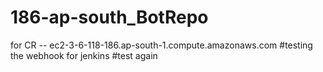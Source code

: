 # 186-ap-south_BotRepo
for CR --  ec2-3-6-118-186.ap-south-1.compute.amazonaws.com
#testing the webhook for jenkins
#test again
